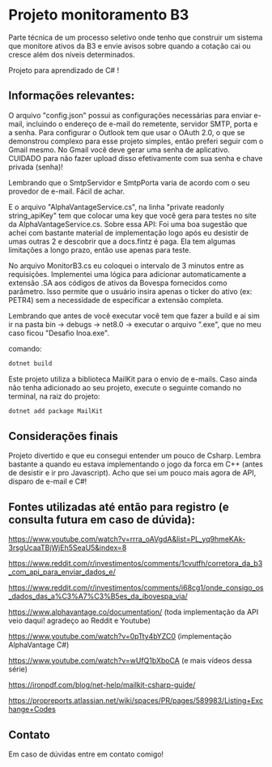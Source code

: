 # Projeto monitoramento B3
Parte técnica de um processo seletivo onde tenho que construir um sistema que monitore ativos da B3 e envie avisos sobre quando a cotação cai ou cresce além dos níveis determinados.

Projeto para aprendizado de C# !


## Informações relevantes:

O arquivo "config.json" possui as configurações necessárias para enviar e-mail, incluindo o endereço de e-mail do remetente, servidor SMTP, porta e a senha. Para configurar o Outlook tem que usar o OAuth 2.0, o que se demonstrou complexo para esse projeto simples, então preferi seguir com o Gmail mesmo. No Gmail você deve gerar uma senha de aplicativo. CUIDADO para não fazer upload disso efetivamente com sua senha e chave privada (senha)!

Lembrando que o SmtpServidor e SmtpPorta varia de acordo com o seu provedor de e-mail. Fácil de achar.

E o arquivo "AlphaVantageService.cs", na linha "private readonly string_apiKey" tem que colocar uma key que você gera para testes no site da AlphaVantageService.cs. Sobre essa API:
Foi uma boa sugestão que achei com bastante material de implementação logo após eu desistir de umas outras 2 e descobrir que a docs.fintz é paga. Ela tem algumas limitações a longo prazo, então use apenas para teste.

No arquivo MonitorB3.cs eu coloquei o intervalo de 3 minutos entre as requisições. Implementei uma lógica para adicionar automaticamente a extensão .SA aos códigos de ativos da Bovespa fornecidos como parâmetro. Isso permite que o usuário insira apenas o ticker do ativo (ex: PETR4) sem a necessidade de especificar a extensão completa.

Lembrando que antes de você executar você tem que fazer a build e ai sim ir na pasta bin -> debugs -> net8.0 -> executar o arquivo ".exe", que no meu caso ficou "Desafio Inoa.exe".

comando:

```bash
dotnet build
```

Este projeto utiliza a biblioteca MailKit para o envio de e-mails. Caso ainda não tenha adicionado ao seu projeto, execute o seguinte comando no terminal, na raiz do projeto:

```bash
dotnet add package MailKit
```

## Considerações finais
Projeto divertido e que eu consegui entender um pouco de Csharp. Lembra bastante a quando eu estava implementando o jogo da forca em C++ (antes de desistir e ir pro Javascript). Acho que sei um pouco mais agora de API, disparo de e-mail e C#!

## Fontes utilizadas até então para registro (e consulta futura em caso de dúvida):
https://www.youtube.com/watch?v=rrra_oAVgdA&list=PL_yq9hmeKAk-3rsgUcaaTBjWjEh5SeaU5&index=8

https://www.reddit.com/r/investimentos/comments/1cvutfh/corretora_da_b3_com_api_para_enviar_dados_e/

https://www.reddit.com/r/investimentos/comments/i68cg1/onde_consigo_os_dados_das_a%C3%A7%C3%B5es_da_ibovespa_via/

https://www.alphavantage.co/documentation/
(toda implementação da API veio daqui! agradeço ao Reddit e Youtube)

https://www.youtube.com/watch?v=0pTty4bYZC0 (implementação AlphaVantage C#)

https://www.youtube.com/watch?v=wUfQ1bXboCA (e mais vídeos dessa série)

https://ironpdf.com/blog/net-help/mailkit-csharp-guide/

https://propreports.atlassian.net/wiki/spaces/PR/pages/589983/Listing+Exchange+Codes


## Contato
Em caso de dúvidas entre em contato comigo!